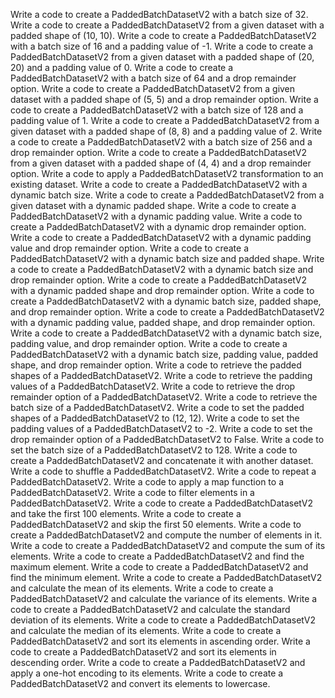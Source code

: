 Write a code to create a PaddedBatchDatasetV2 with a batch size of 32.
Write a code to create a PaddedBatchDatasetV2 from a given dataset with a padded shape of (10, 10).
Write a code to create a PaddedBatchDatasetV2 with a batch size of 16 and a padding value of -1.
Write a code to create a PaddedBatchDatasetV2 from a given dataset with a padded shape of (20, 20) and a padding value of 0.
Write a code to create a PaddedBatchDatasetV2 with a batch size of 64 and a drop remainder option.
Write a code to create a PaddedBatchDatasetV2 from a given dataset with a padded shape of (5, 5) and a drop remainder option.
Write a code to create a PaddedBatchDatasetV2 with a batch size of 128 and a padding value of 1.
Write a code to create a PaddedBatchDatasetV2 from a given dataset with a padded shape of (8, 8) and a padding value of 2.
Write a code to create a PaddedBatchDatasetV2 with a batch size of 256 and a drop remainder option.
Write a code to create a PaddedBatchDatasetV2 from a given dataset with a padded shape of (4, 4) and a drop remainder option.
Write a code to apply a PaddedBatchDatasetV2 transformation to an existing dataset.
Write a code to create a PaddedBatchDatasetV2 with a dynamic batch size.
Write a code to create a PaddedBatchDatasetV2 from a given dataset with a dynamic padded shape.
Write a code to create a PaddedBatchDatasetV2 with a dynamic padding value.
Write a code to create a PaddedBatchDatasetV2 with a dynamic drop remainder option.
Write a code to create a PaddedBatchDatasetV2 with a dynamic padding value and drop remainder option.
Write a code to create a PaddedBatchDatasetV2 with a dynamic batch size and padded shape.
Write a code to create a PaddedBatchDatasetV2 with a dynamic batch size and drop remainder option.
Write a code to create a PaddedBatchDatasetV2 with a dynamic padded shape and drop remainder option.
Write a code to create a PaddedBatchDatasetV2 with a dynamic batch size, padded shape, and drop remainder option.
Write a code to create a PaddedBatchDatasetV2 with a dynamic padding value, padded shape, and drop remainder option.
Write a code to create a PaddedBatchDatasetV2 with a dynamic batch size, padding value, and drop remainder option.
Write a code to create a PaddedBatchDatasetV2 with a dynamic batch size, padding value, padded shape, and drop remainder option.
Write a code to retrieve the padded shapes of a PaddedBatchDatasetV2.
Write a code to retrieve the padding values of a PaddedBatchDatasetV2.
Write a code to retrieve the drop remainder option of a PaddedBatchDatasetV2.
Write a code to retrieve the batch size of a PaddedBatchDatasetV2.
Write a code to set the padded shapes of a PaddedBatchDatasetV2 to (12, 12).
Write a code to set the padding values of a PaddedBatchDatasetV2 to -2.
Write a code to set the drop remainder option of a PaddedBatchDatasetV2 to False.
Write a code to set the batch size of a PaddedBatchDatasetV2 to 128.
Write a code to create a PaddedBatchDatasetV2 and concatenate it with another dataset.
Write a code to shuffle a PaddedBatchDatasetV2.
Write a code to repeat a PaddedBatchDatasetV2.
Write a code to apply a map function to a PaddedBatchDatasetV2.
Write a code to filter elements in a PaddedBatchDatasetV2.
Write a code to create a PaddedBatchDatasetV2 and take the first 100 elements.
Write a code to create a PaddedBatchDatasetV2 and skip the first 50 elements.
Write a code to create a PaddedBatchDatasetV2 and compute the number of elements in it.
Write a code to create a PaddedBatchDatasetV2 and compute the sum of its elements.
Write a code to create a PaddedBatchDatasetV2 and find the maximum element.
Write a code to create a PaddedBatchDatasetV2 and find the minimum element.
Write a code to create a PaddedBatchDatasetV2 and calculate the mean of its elements.
Write a code to create a PaddedBatchDatasetV2 and calculate the variance of its elements.
Write a code to create a PaddedBatchDatasetV2 and calculate the standard deviation of its elements.
Write a code to create a PaddedBatchDatasetV2 and calculate the median of its elements.
Write a code to create a PaddedBatchDatasetV2 and sort its elements in ascending order.
Write a code to create a PaddedBatchDatasetV2 and sort its elements in descending order.
Write a code to create a PaddedBatchDatasetV2 and apply a one-hot encoding to its elements.
Write a code to create a PaddedBatchDatasetV2 and convert its elements to lowercase.